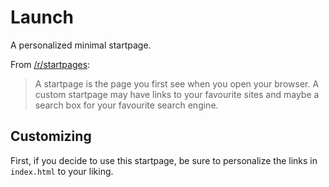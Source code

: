 # Launch

A personalized minimal startpage.

From [/r/startpages](https://www.reddit.com/r/startpages):

> A startpage is the page you first see when you open your browser. A custom startpage may have links to your favourite sites and maybe a search box for your favourite search engine.


## Customizing

First, if you decide to use this startpage, be sure to personalize the links in `index.html` to your liking.

